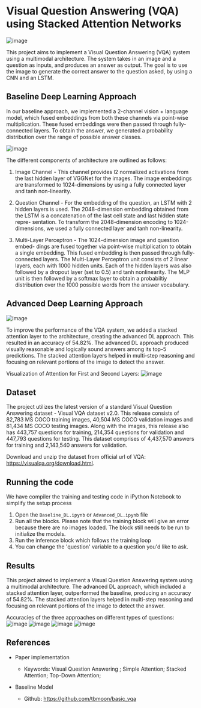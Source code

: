 # Visual Question Answering (VQA) using Stacked Attention Networks
![image](https://user-images.githubusercontent.com/38180831/213107520-51c9c570-8be5-4ee1-b874-a0d78856b727.png)

This project aims to implement a Visual Question Answering (VQA) system using a multimodal architecture. The system takes in an image and a question as inputs, and produces an answer as output. The goal is to use the image to generate the correct answer to the question asked, by using a CNN and an LSTM.

## Baseline Deep Learning Approach
In our baseline approach, we implemented a 2-channel vision + language model, which fused embeddings from both these channels via point-wise multiplication. These fused embeddings were then passed through fully-connected layers. To obtain the answer, we generated a probability distribution over the range of
possible answer classes.

![image](https://user-images.githubusercontent.com/38180831/213108042-741bfe93-63de-4b9b-a958-0e2e3c489e74.png)


The different components of architecture are outlined as follows:

1. Image Channel - This channel provides l2 normalized activations from the last hidden layer of VGGNet for the images. The image embeddings are transformed to 1024-dimensions by using a fully connected layer and tanh non-linearity.

2. Question Channel - For the embedding of the question, an LSTM with 2 hidden layers is used. The 2048-dimension embedding obtained from the
LSTM is a concatenation of the last cell state and last hidden state repre- sentation. To transform the 2048-dimension encoding to 1024-dimensions, we used a fully connected layer and tanh non-linearity.

3. Multi-Layer Perceptron - The 1024-dimension image and question embed- dings are fused together via point-wise multiplication to obtain a single
embedding. This fused embedding is then passed through fully-connected layers. The Multi-Layer Perceptron unit consists of 2 linear layers, each with 1000 hidden units. Each of the hidden layers was also followed by a dropout layer (set to 0.5) and tanh nonlinearity. The MLP unit is then followed by a softmax layer to obtain a probabiltiy distribution over the 1000 possible words from the answer vocabulary.

## Advanced Deep Learning Approach

![image](https://user-images.githubusercontent.com/38180831/213108602-17595b09-fc7d-44ba-a687-faaf6943a1ed.png)

To improve the performance of the VQA system, we added a stacked attention layer to the architecture, creating the advanced DL approach. This resulted in an accuracy of 54.82%. The advanced DL approach produced visually reasonable and logically sound answers among its top-5 predictions. The stacked attention layers helped in multi-step reasoning and focusing on relevant portions of the image to detect the answer.

Visualization of Attention for First and Second Layers:
![image](https://user-images.githubusercontent.com/38180831/213108702-21243112-4cf6-4475-b30a-55baa16e965e.png)

## Dataset
The project utilizes the latest version of a standard Visual Question Answering dataset - Visual VQA dataset v2.0. This release consists of 82,783 MS COCO training images, 40,504 MS COCO validation images and 81,434 MS COCO testing images. Along with the images, this release also has 443,757 questions for training, 214,354 questions for validation and 447,793 questions for testing. This dataset comprises of 4,437,570 answers for training and 2,143,540 answers for validation. 

Download and unzip the dataset from official url of VQA: https://visualqa.org/download.html.

## Running the code
We have compiler the training and testing code in iPython Notebook to simplify the setup process

1. Open the `Baseline_DL.ipynb` or `Advanced_DL.ipynb` file
2. Run all the blocks. Please note that the training block will give an error because there are no images loaded. The block still needs to be run to initialize the models.
3. Run the inference block which follows the training loop
4. You can change the 'question' variable to a question you'd like to ask.

## Results
This project aimed to implement a Visual Question Answering system using a multimodal architecture. The advanced DL approach, which included a stacked attention layer, outperformed the baseline, producing an accuracy of 54.82%. The stacked attention layers helped in multi-step reasoning and focusing on relevant portions of the image to detect the answer.

Accuracies of the three approaches on different types of questions:
![image](https://user-images.githubusercontent.com/38180831/213110943-41998ffc-811c-4a0b-9625-c4fe727aa880.png)
![image](https://user-images.githubusercontent.com/38180831/213111076-2cc1ce96-6bfd-4ed7-8ebd-e2c7b3034cf5.png)
![image](https://user-images.githubusercontent.com/38180831/213111127-0a544e38-71b2-4a1b-be89-061bb7cde1a0.png)
![image](https://user-images.githubusercontent.com/38180831/213111162-b7fb9ef1-cf8b-4eec-bdf9-82dda941fd4e.png)


## References
* Paper implementation
  + Keywords: Visual Question Answering ; Simple Attention; Stacked Attention; Top-Down Attention;
    
* Baseline Model
  + Github: https://github.com/tbmoon/basic_vqa

